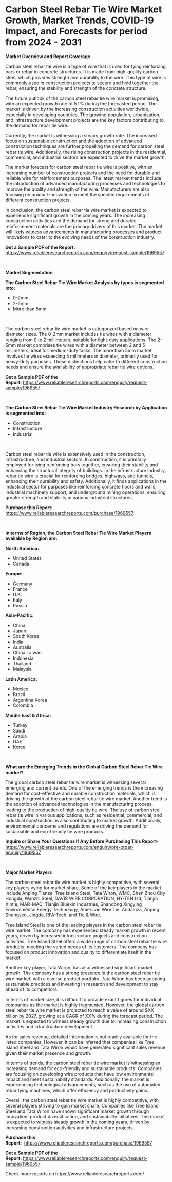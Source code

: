 <p><h1>Carbon Steel Rebar Tie Wire Market Growth, Market Trends, COVID-19 Impact, and Forecasts for period from 2024 - 2031</h1></p><p><strong>Market Overview and Report Coverage</strong></p>
<p><p>Carbon steel rebar tie wire is a type of wire that is used for tying reinforcing bars or rebar in concrete structures. It is made from high-quality carbon steel, which provides strength and durability to the wire. This type of wire is commonly used in construction projects to secure and hold together the rebar, ensuring the stability and strength of the concrete structure.</p><p>The future outlook of the carbon steel rebar tie wire market is promising, with an expected growth rate of 5.1% during the forecasted period. The market is driven by the increasing construction activities worldwide, especially in developing countries. The growing population, urbanization, and infrastructure development projects are the key factors contributing to the demand for rebar tie wire.</p><p>Currently, the market is witnessing a steady growth rate. The increased focus on sustainable construction and the adoption of advanced construction techniques are further propelling the demand for carbon steel rebar tie wire. Additionally, the rising construction projects in the residential, commercial, and industrial sectors are expected to drive the market growth.</p><p>The market forecast for carbon steel rebar tie wire is positive, with an increasing number of construction projects and the need for durable and reliable wire for reinforcement purposes. The latest market trends include the introduction of advanced manufacturing processes and technologies to improve the quality and strength of the wire. Manufacturers are also focusing on product innovation to meet the specific requirements of different construction projects.</p><p>In conclusion, the carbon steel rebar tie wire market is expected to experience significant growth in the coming years. The increasing construction activities and the demand for strong and durable reinforcement materials are the primary drivers of this market. The market will likely witness advancements in manufacturing processes and product innovations to cater to the evolving needs of the construction industry.</p></p>
<p><strong>Get a Sample PDF of the Report:</strong> <a href="https://www.reliableresearchreports.com/enquiry/request-sample/1969557">https://www.reliableresearchreports.com/enquiry/request-sample/1969557</a></p>
<p>&nbsp;</p>
<p><strong>Market Segmentation</strong></p>
<p><strong>The Carbon Steel Rebar Tie Wire Market Analysis by types is segmented into:</strong></p>
<p><ul><li>0-2mm</li><li>2-5mm</li><li>More than 5mm</li></ul></p>
<p>&nbsp;</p>
<p><p>The carbon steel rebar tie wire market is categorized based on wire diameter sizes. The 0-2mm market includes tie wires with a diameter ranging from 0 to 2 millimeters, suitable for light-duty applications. The 2-5mm market comprises tie wires with a diameter between 2 and 5 millimeters, ideal for medium-duty tasks. The more than 5mm market involves tie wires exceeding 5 millimeters in diameter, primarily used for heavy-duty purposes. These distinctions help cater to different construction needs and ensure the availability of appropriate rebar tie wire options.</p></p>
<p><strong>Get a Sample PDF of the Report:</strong>&nbsp;<a href="https://www.reliableresearchreports.com/enquiry/request-sample/1969557">https://www.reliableresearchreports.com/enquiry/request-sample/1969557</a></p>
<p>&nbsp;</p>
<p><strong>The Carbon Steel Rebar Tie Wire Market Industry Research by Application is segmented into:</strong></p>
<p><ul><li>Construction</li><li>Infrastructure</li><li>Industrial</li></ul></p>
<p>&nbsp;</p>
<p><p>Carbon steel rebar tie wire is extensively used in the construction, infrastructure, and industrial sectors. In construction, it is primarily employed for tying reinforcing bars together, ensuring their stability and enhancing the structural integrity of buildings. In the infrastructure industry, rebar tie wire is crucial for reinforcing bridges, highways, and tunnels, enhancing their durability and safety. Additionally, it finds applications in the industrial sector for purposes like reinforcing concrete floors and walls, industrial machinery support, and underground mining operations, ensuring greater strength and stability in various industrial structures.</p></p>
<p><strong>Purchase this Report:</strong>&nbsp; <a href="https://www.reliableresearchreports.com/purchase/1969557">https://www.reliableresearchreports.com/purchase/1969557</a></p>
<p>&nbsp;</p>
<p><strong>In terms of Region, the Carbon Steel Rebar Tie Wire Market Players available by Region are:</strong></p>
<p>
    <p> <strong> North America: </strong>
        <ul>
            <li>United States</li>
            <li>Canada</li>
        </ul>
        </p> 
    <p> <strong> Europe: </strong>
        <ul>
            <li>Germany</li>
            <li>France</li>
            <li>U.K.</li>
            <li>Italy</li>
            <li>Russia</li>
        </ul>
        </p> 
    <p> <strong> Asia-Pacific: </strong>
        <ul>
            <li>China</li>
            <li>Japan</li>
            <li>South Korea</li>
            <li>India</li>
            <li>Australia</li>
            <li>China Taiwan</li>
            <li>Indonesia</li>
            <li>Thailand</li>
            <li>Malaysia</li>
        </ul>
        </p> 
    <p> <strong> Latin America: </strong>
        <ul>
            <li>Mexico</li>
            <li>Brazil</li>
            <li>Argentina Korea</li>
            <li>Colombia</li>
        </ul>
        </p> 
    <p> <strong> Middle East & Africa: </strong>
        <ul>
            <li>Turkey</li>
            <li>Saudi</li>
            <li>Arabia</li>
            <li>UAE</li>
            <li>Korea</li>
        </ul>
    </p>
    </p>
<p>&nbsp;</p>
<p><strong>What are the Emerging Trends in the Global Carbon Steel Rebar Tie Wire market?</strong></p>
<p><p>The global carbon steel rebar tie wire market is witnessing several emerging and current trends. One of the emerging trends is the increasing demand for cost-effective and durable construction materials, which is driving the growth of the carbon steel rebar tie wire market. Another trend is the adoption of advanced technologies in the manufacturing process, leading to the production of high-quality tie wire. The use of carbon steel rebar tie wire in various applications, such as residential, commercial, and industrial construction, is also contributing to market growth. Additionally, environmental concerns and regulations are driving the demand for sustainable and eco-friendly tie wire products.</p></p>
<p><strong>Inquire or Share Your Questions If Any Before Purchasing This Report</strong>- <a href="https://www.reliableresearchreports.com/enquiry/pre-order-enquiry/1969557">https://www.reliableresearchreports.com/enquiry/pre-order-enquiry/1969557</a></p>
<p>&nbsp;</p>
<p><strong>Major Market Players</strong></p>
<p><p>The carbon steel rebar tie wire market is highly competitive, with several key players vying for market share. Some of the key players in the market include Anping Tianze, Tree Island Steel, Tata Wiron, WMC, Shen Zhou City Hongda, Wanzhi Steel, DAVIS WIRE CORPORATION, HY-TEN Ltd, Tianjin Xintie, MAR-MAC, Tianjin Bluekin Industries, Shandong Xingying Environmental Energy Technology, American Wire Tie, Andaluza, Anping Shengsen, Jingda, RFA-Tech, and Tie & Wire.</p><p>Tree Island Steel is one of the leading players in the carbon steel rebar tie wire market. The company has experienced steady market growth in recent years, driven by increased infrastructure projects and construction activities. Tree Island Steel offers a wide range of carbon steel rebar tie wire products, meeting the varied needs of its customers. The company has focused on product innovation and quality to differentiate itself in the market.</p><p>Another key player, Tata Wiron, has also witnessed significant market growth. The company has a strong presence in the carbon steel rebar tie wire market, with a diverse product portfolio. Tata Wiron has been adopting sustainable practices and investing in research and development to stay ahead of its competitors.</p><p>In terms of market size, it is difficult to provide exact figures for individual companies as the market is highly fragmented. However, the global carbon steel rebar tie wire market is projected to reach a value of around $XX billion by 2027, growing at a CAGR of XX% during the forecast period. The market is expected to witness steady growth due to increasing construction activities and infrastructure development.</p><p>As for sales revenue, detailed information is not readily available for the listed companies. However, it can be inferred that companies like Tree Island Steel and Tata Wiron would have generated significant sales revenue given their market presence and growth.</p><p>In terms of trends, the carbon steel rebar tie wire market is witnessing an increasing demand for eco-friendly and sustainable products. Companies are focusing on developing wire products that have low environmental impact and meet sustainability standards. Additionally, the market is experiencing technological advancements, such as the use of automated rebar tying machines, which offer efficiency and productivity gains.</p><p>Overall, the carbon steel rebar tie wire market is highly competitive, with several players striving to gain market share. Companies like Tree Island Steel and Tata Wiron have shown significant market growth through innovation, product diversification, and sustainability initiatives. The market is expected to witness steady growth in the coming years, driven by increasing construction activities and infrastructure projects.</p></p>
<p><strong>Purchase this Report:</strong>&nbsp;&nbsp;<a href="https://www.reliableresearchreports.com/purchase/1969557">https://www.reliableresearchreports.com/purchase/1969557</a></p>
<p></p>
<p><strong>Get a Sample PDF of the Report:</strong>&nbsp;<a href="https://www.reliableresearchreports.com/enquiry/request-sample/1969557">https://www.reliableresearchreports.com/enquiry/request-sample/1969557</a></p>
<p>Check more reports on https://www.reliableresearchreports.com/</p>
